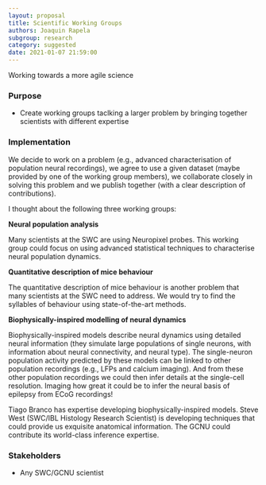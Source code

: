```yaml
---
layout: proposal
title: Scientific Working Groups
authors: Joaquin Rapela
subgroup: research
category: suggested
date: 2021-01-07 21:59:00
---
```


Working towards a more agile science

<!--end summary-->

### Purpose

- Create working groups taclking a larger problem by bringing together scientists with different expertise

### Implementation

We decide to work on a problem (e.g., advanced characterisation of population neural recordings), we agree to use a given dataset (maybe provided by one of the working group members), we collaborate closely in solving this problem and we publish together (with a clear description of contributions).

I thought about the following three working groups:

**Neural population analysis**

Many scientists at the SWC are using Neuropixel probes. This working group could focus on using advanced statistical techniques to characterise neural population dynamics.

**Quantitative description of mice behaviour**

The quantitative description of mice behaviour is another problem that many scientists at the SWC need to address. We would try to find the syllables of behaviour using state-of-the-art methods.

**Biophysically-inspired modelling of neural dynamics**

Biophysically-inspired models describe neural dynamics using detailed neural information (they simulate large populations of single neurons, with information about neural connectivity, and neural type). The single-neuron population activity predicted by these models can be linked to other population recordings (e.g., LFPs and calcium imaging). And from these other population recordings we could then infer details at the single-cell resolution. Imaging how great it could be to infer the neural basis of epilepsy from ECoG recordings!

Tiago Branco has expertise developing biophysically-inspired models. Steve West (SWC/IBL Histology Research Scientist) is developing techniques that could provide us exquisite anatomical information. The GCNU could contribute its world-class inference expertise.

### Stakeholders

- Any SWC/GCNU scientist

